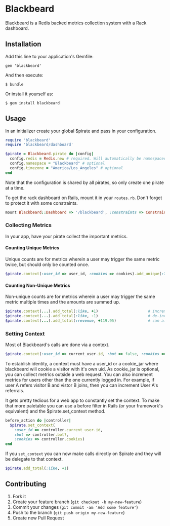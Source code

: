 # Blackbeard

Blackbeard is a Redis backed metrics collection system with a Rack dashboard.

## Installation

Add this line to your application's Gemfile:

    gem 'blackbeard'

And then execute:

    $ bundle

Or install it yourself as:

    $ gem install blackbeard

## Usage

In an initializer create your global $pirate and pass in your configuration.

```ruby
require 'blackbeard'
require 'blackbeard/dashboard'

$pirate = Blackbeard.pirate do |config|
  config.redis = Redis.new # required. Will automatically be namespaced.
  config.namespace = "Blackbeard" # optional
  config.timezone = "America/Los_Angeles" # optional
end
```

Note that the configuration is shared by all pirates, so only create one pirate at a time.

To get the rack dashboard on Rails, mount it in your `routes.rb`. Don't forget to protect it with some constraints.

```ruby
mount Blackbeard::Dashboard => '/blackbeard', :constraints => ConstraintClassYouCreate.new
```

### Collecting Metrics

In your app, have your pirate collect the important metrics.

#### Counting Unique Metrics

Unique counts are for metrics wherein a user may trigger the same metric twice, but should only be counted once.

```ruby
$pirate.context(:user_id => user_id, :cookies => cookies).add_unique(:logged_in_user)
```

#### Counting Non-Unique Metrics

Non-unique counts are for metrics wherein a user may trigger the same metric multiple times and the amounts are summed up.

```ruby
$pirate.context(...).add_total(:like, +1)                      # increment a like
$pirate.context(...).add_total(:like, -1)                      # de-increment a like
$pirate.context(...).add_total(:revenue, +119.95)              # can also accept floats
```

### Setting Context

Most of Blackbeard's calls are done via a context.

```ruby
$pirate.context(:user_id => current_user.id, :bot => false, :cookies => app_cookie_jar)
```

To establish identity, a context must have a user_id or a cookie_jar where blackbeard will cookie a visitor with it's own uid.  As cookie_jar is optional, you can collect metrics outside a web request.  You can also increment metrics for users other than the one currently logged in.  For example, if user A refers visitor B and vistor B joins, then you can increment User A's referrals.

It gets pretty tedious for a web app to constantly set the context. To make that more paletable you can use a before filter in Rails (or your framework's equivalent) and the $pirate.set_context method.

```ruby
before_action do |controller|
  $pirate.set_context(
    :user_id => controller.current_user.id,
    :bot => controller.bot?,
    :cookies => controller.cookies)
end
```

If you `set_context` you can now make calls directly on $pirate and they will be delegate to that context.

```ruby
$pirate.add_total(:like, +1)
```


## Contributing

1. Fork it
2. Create your feature branch (`git checkout -b my-new-feature`)
3. Commit your changes (`git commit -am 'Add some feature'`)
4. Push to the branch (`git push origin my-new-feature`)
5. Create new Pull Request

